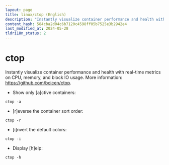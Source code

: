 ```yaml
---
layout: page
title: linux/ctop (English)
description: "Instantly visualize container performance and health with real-time metrics on CPU, memory, and block IO usage."
content_hash: 584cba2d04c6b7120c4598ff05b7525e3b2942e4
last_modified_at: 2024-05-28
tldri18n_status: 2
---
```

# ctop

Instantly visualize container performance and health with real-time metrics on CPU, memory, and block IO usage.
More information: <https://github.com/bcicen/ctop>.

- Show only [a]ctive containers:

`ctop -a`

- [r]everse the container sort order:

`ctop -r`

- [i]nvert the default colors:

`ctop -i`

- Display [h]elp:

`ctop -h`

